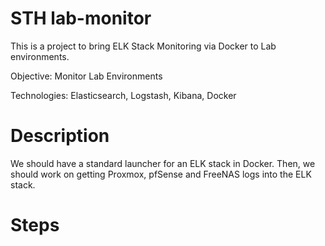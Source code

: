 # STH lab-monitor
This is a project to bring ELK Stack Monitoring via Docker to Lab environments.

Objective: Monitor Lab Environments

Technologies: Elasticsearch, Logstash, Kibana, Docker

# Description
We should have a standard launcher for an ELK stack in Docker. Then, we should work on getting Proxmox, pfSense and FreeNAS logs into the ELK stack.

# Steps 
